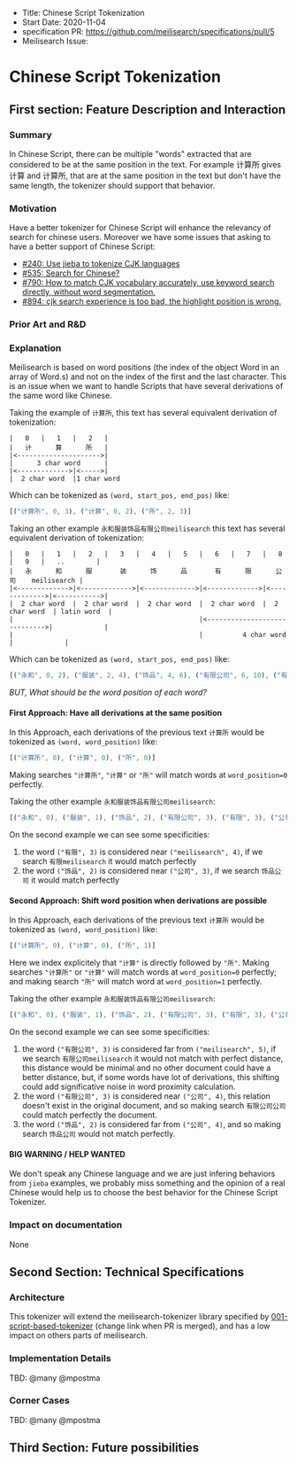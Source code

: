 - Title: Chinese Script Tokenization
- Start Date: 2020-11-04
- specification PR: https://github.com/meilisearch/specifications/pull/5
- Meilisearch Issue: 

# Chinese Script Tokenization

## First section: Feature Description and Interaction

### Summary

In Chinese Script, there can be multiple "words" extracted that are considered to be at the same position in the text. For example 计算所 gives 计算 and 计算所, that are at the same position in the text but don't have the same length, the tokenizer should support that behavior.

### Motivation

Have a better tokenizer for Chinese Script will enhance the relevancy of search for chinese users.
Moreover we have some issues that asking to have a better support of Chinese Script:
- [#240: Use jieba to tokenize CJK languages](https://github.com/meilisearch/MeiliSearch/issues/240)
- [#535: Search for Chinese?](https://github.com/meilisearch/MeiliSearch/issues/535)
- [#790: How to match CJK vocabulary accurately, use keyword search directly, without word segmentation.](https://github.com/meilisearch/MeiliSearch/issues/790)
- [#894: cjk search experience is too bad, the highlight position is wrong.](https://github.com/meilisearch/MeiliSearch/issues/894)

### Prior Art and R&D
### Explanation

Meilisearch is based on word positions (the index of the object Word in an array of Word.s) and not on the index of the first and the last character. This is an issue when we want to handle Scripts that have several derivations of the same word like Chinese.

Taking the example of `计算所`,
this text has several equivalent derivation of tokenization:
```
|   0   |   1   |   2   |
|   计      算      所   |
|<--------------------->|
|      3 char word      |
|<------------->|<----->|
|  2 char word  |1 char word
```
Which can be tokenized as `(word, start_pos, end_pos)` like:   
```rust
[("计算所", 0, 3), ("计算", 0, 2), ("所", 2, 3)]
```

Taking an other example `永和服装饰品有限公司meilisearch`
this text has several equivalent derivation of tokenization:
```
|   0   |   1   |   2   |   3   |   4   |   5   |   6   |   7   |   8   |   9   |   ..        |
|   永      和      服       装      饰      品       有      限      公       司    meilisearch |
|<------------->|<------------->|<------------->|<------------->|<------------->|<----------->|
|  2 char word  |  2 char word  |  2 char word  |  2 char word  |  2 char word  | latin word  |
|                                               |<----------------------------->|             |
|                                               |          4 char word          |             |
```
Which can be tokenized as `(word, start_pos, end_pos)` like:   
```rust
[("永和", 0, 2), ("服装", 2, 4), ("饰品", 4, 6), ("有限公司", 6, 10), ("有限", 6, 8), ("公司", 8, 10), ("meilisearch", 10, 21)]
```

_BUT, What should be the word position of each word?_

#### First Approach: Have all derivations at the same position

In this Approach, each derivations of the previous text `计算所` would be tokenized as `(word, word_position)` like:
```rust
[("计算所", 0), ("计算", 0), ("所", 0)]
```   
Making searches `"计算所"`, `"计算"` or `"所"` will match words at `word_position=0` perfectly.

Taking the other example `永和服装饰品有限公司meilisearch`:
```rust
[("永和", 0), ("服装", 1), ("饰品", 2), ("有限公司", 3), ("有限", 3), ("公司", 3), ("meilisearch", 4)]
```   
On the second example we can see some specificities:
1) the word `("有限", 3)` is considered near `("meilisearch", 4)`, if we search `有限meilisearch` it would match perfectly
2) the word `("饰品", 2)` is considered near `("公司", 3)`, if we search `饰品公司` it would match perfectly

#### Second Approach: Shift word position when derivations are possible

In this Approach, each derivations of the previous text `计算所` would be tokenized as `(word, word_position)` like:
```rust
[("计算所", 0), ("计算", 0), ("所", 1)]
```   
Here we index explicitely that `"计算"` is directly followed by `"所"`.
Making searches `"计算所"` or `"计算"` will match words at `word_position=0` perfectly; and making search `"所"` will match word at `word_position=1` perfectly.

Taking the other example `永和服装饰品有限公司meilisearch`:
```rust
[("永和", 0), ("服装", 1), ("饰品", 2), ("有限公司", 3), ("有限", 3), ("公司", 4), ("meilisearch", 5)]
```   
On the second example we can see some specificities:
1) the word `("有限公司", 3)` is considered far from `("meilisearch", 5)`, if we search `有限公司meilisearch` it would not match with perfect distance, this distance would be minimal and no other document could have a better distance, but, if some words have lot of derivations, this shifting could add significative noise in word proximity calculation.
2) the word `("有限公司", 3)` is considered near `("公司", 4)`, this relation doesn't exist in the original document, and so making search `有限公司公司` could match perfectly the document.
3) the word `("饰品", 2)` is considered far from `("公司", 4)`, and so making search `饰品公司` would not match perfectly.

#### BIG WARNING / HELP WANTED
We don't speak any Chinese language and we are just infering behaviors from `jieba` examples,
we probably miss something and the opinion of a real Chinese would help us to choose the best behavior for the Chinese Script Tokenizer.

### Impact on documentation

None

## Second Section: Technical Specifications

### Architecture

This tokenizer will extend the meilisearch-tokenizer library specified by [001-script-based-tokenizer](https://github.com/meilisearch/specifications/pull/2) (change link when PR is merged),
and has a low impact on others parts of meilisearch.

### Implementation Details

TBD: @many @mpostma

### Corner Cases

TBD: @many @mpostma

## Third Section: Future possibilities
